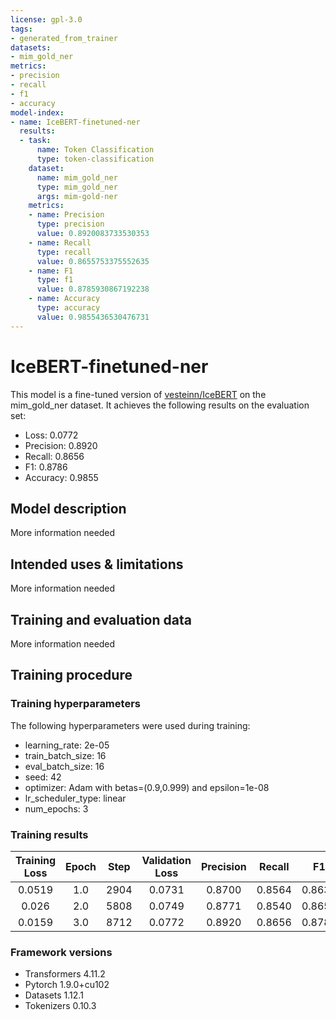 ```yaml
---
license: gpl-3.0
tags:
- generated_from_trainer
datasets:
- mim_gold_ner
metrics:
- precision
- recall
- f1
- accuracy
model-index:
- name: IceBERT-finetuned-ner
  results:
  - task:
      name: Token Classification
      type: token-classification
    dataset:
      name: mim_gold_ner
      type: mim_gold_ner
      args: mim-gold-ner
    metrics:
    - name: Precision
      type: precision
      value: 0.8920083733530353
    - name: Recall
      type: recall
      value: 0.8655753375552635
    - name: F1
      type: f1
      value: 0.8785930867192238
    - name: Accuracy
      type: accuracy
      value: 0.9855436530476731
---
```


<!-- This model card has been generated automatically according to the information the Trainer had access to. You
should probably proofread and complete it, then remove this comment. -->

# IceBERT-finetuned-ner

This model is a fine-tuned version of [vesteinn/IceBERT](https://huggingface.co/vesteinn/IceBERT) on the mim_gold_ner dataset.
It achieves the following results on the evaluation set:
- Loss: 0.0772
- Precision: 0.8920
- Recall: 0.8656
- F1: 0.8786
- Accuracy: 0.9855

## Model description

More information needed

## Intended uses & limitations

More information needed

## Training and evaluation data

More information needed

## Training procedure

### Training hyperparameters

The following hyperparameters were used during training:
- learning_rate: 2e-05
- train_batch_size: 16
- eval_batch_size: 16
- seed: 42
- optimizer: Adam with betas=(0.9,0.999) and epsilon=1e-08
- lr_scheduler_type: linear
- num_epochs: 3

### Training results

| Training Loss | Epoch | Step | Validation Loss | Precision | Recall | F1     | Accuracy |
|:-------------:|:-----:|:----:|:---------------:|:---------:|:------:|:------:|:--------:|
| 0.0519        | 1.0   | 2904 | 0.0731          | 0.8700    | 0.8564 | 0.8631 | 0.9832   |
| 0.026         | 2.0   | 5808 | 0.0749          | 0.8771    | 0.8540 | 0.8654 | 0.9840   |
| 0.0159        | 3.0   | 8712 | 0.0772          | 0.8920    | 0.8656 | 0.8786 | 0.9855   |


### Framework versions

- Transformers 4.11.2
- Pytorch 1.9.0+cu102
- Datasets 1.12.1
- Tokenizers 0.10.3
